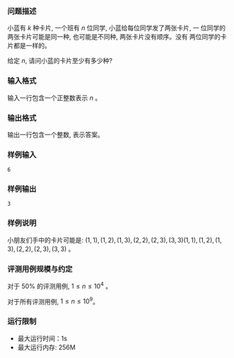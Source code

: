 
### 问题描述

小蓝有 $k$ 种卡片, 一个班有 $n$ 位同学, 小蓝给每位同学发了两张卡片, 一 位同学的两张卡片可能是同一种, 也可能是不同种, 两张卡片没有顺序。没有 两位同学的卡片都是一样的。

给定 $n$, 请问小蓝的卡片至少有多少种?

### 输入格式

输入一行包含一个正整数表示 $n$ 。

### 输出格式

输出一行包含一个整数, 表示答案。

### 样例输入

```text
6
```

### 样例输出

```text
3
```

### 样例说明

小朋友们手中的卡片可能是: $(1,1),(1,2),(1,3),(2,2),(2,3),(3,3)(1,1),(1,2),(1,3),(2,2),(2,3),(3,3)$ 。

### 评测用例规模与约定

对于 $50$% 的评测用例, $1≤n≤10^4$ 。

对于所有评测用例, $1≤n≤10^9$。

### 运行限制

- 最大运行时间：1s
- 最大运行内存: 256M
